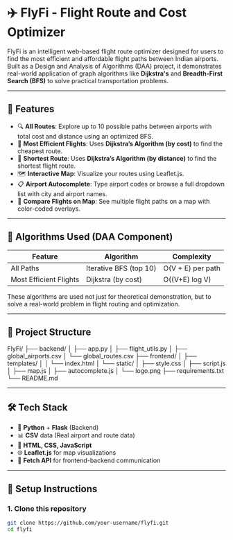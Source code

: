 # ✈️ FlyFi - Flight Route and Cost Optimizer

FlyFi is an intelligent web-based flight route optimizer designed for users to find the most efficient and affordable flight paths between Indian airports. Built as a Design and Analysis of Algorithms (DAA) project, it demonstrates real-world application of graph algorithms like **Dijkstra's** and **Breadth-First Search (BFS)** to solve practical transportation problems.

---

## 🚀 Features

- 🔍 **All Routes**: Explore up to 10 possible paths between airports with total cost and distance using an optimized BFS.
- 💸 **Most Efficient Flights**: Uses **Dijkstra’s Algorithm (by cost)** to find the cheapest route.
- 📏 **Shortest Route**: Uses **Dijkstra’s Algorithm (by distance)** to find the shortest flight route.
- 🗺️ **Interactive Map**: Visualize your routes using Leaflet.js.
- 📋 **Airport Autocomplete**: Type airport codes or browse a full dropdown list with city and airport names.
- 📌 **Compare Flights on Map**: See multiple flight paths on a map with color-coded overlays.

---

## 🧠 Algorithms Used (DAA Component)

| Feature                | Algorithm             | Complexity      |
|------------------------|------------------------|------------------|
| All Paths              | Iterative BFS (top 10) | O(V + E) per path |
| Most Efficient Flights | Dijkstra (by cost)     | O((V+E) log V)   |


These algorithms are used not just for theoretical demonstration, but to solve a real-world problem in flight routing and optimization.

---

## 📁 Project Structure
FlyFi/
├── backend/
│ ├── app.py
│ ├── flight_utils.py
│ ├── global_airports.csv
│ └── global_routes.csv
├── frontend/
│ ├── templates/
│ │ └── index.html
│ └── static/
│ ├── style.css
│ ├── script.js
│ ├── map.js
│ ├── autocomplete.js
│ └── logo.png
├── requirements.txt
└── README.md



---

## 🛠 Tech Stack

- 🧠 **Python** + **Flask** (Backend)
- 📊 **CSV** data (Real airport and route data)
- 🎨 **HTML, CSS, JavaScript**
- 🌐 **Leaflet.js** for map visualizations
- 🔁 **Fetch API** for frontend-backend communication

---

## 📌 Setup Instructions

### 1. Clone this repository
```bash
git clone https://github.com/your-username/flyfi.git
cd flyfi

